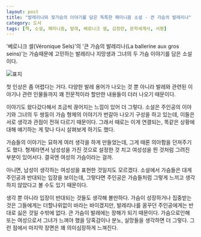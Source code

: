 ```yaml
---
layout: post
title: "발레리나와 젖가슴의 이야기를 담은 독특한 페미니즘 소설 - 큰 가슴의 발레리나"
category: 도서
tags: [책, 소설, 페미니즘, 발레, 베로니크 셀, 김정란, 문학세계사, 서평]
---
```


'베로니크 셀(Véronique Sels)'의
'큰 가슴의 발레리나(La ballerine aux gros seins)'는
가슴때문에 고민하는 발레리나 지망생과 그녀의 두 가슴 이야기를 담은 소설이다.

![표지](https://lh3.googleusercontent.com/Ic22JeZrdgdaouvUpl7GQV_EUq77F8wPAoXd1ArMbrU0Vk2c9d-ljR2yxNVD8Q3NGMXjIgUX5ZQL2g=s480)

첫 인상은 좀 어렵다는 거다.
다양한 발레 용어가 나오는 것 뿐 아니라
발레와 관련된 이야기나 관련 인물들까지
꽤 전문적이라 할만한 내용들이 더러 나오기 때문이다.

이야기도 왔다갔다해서 조금씩 끊어지는 느낌이 있어 더 그렇다.
소설은 주인공의 이야기와 그녀의 두 쌍둥이 가슴 형제의 이야기가 번갈아 나오기 구성을 하고 있는데,
이들은 서로 생각과 관점이 전혀 다르기 때문이다.
그래서 때로는 이게 연결되는, 똑같은 상황에 대해 얘기하는 게 맞나 다시 살펴보게 하기도 했다.

가슴들의 이야기는 묘하게 여러 생각을 하게 만들었는데,
그게 때론 의아함을 던져주기도 했다.
형제라면서 남성성을 가진 것으로 설정한 것 치고
여성성을 띈 것처럼 그려진 부분이 있어서다.
결국엔 여성의 가슴이라는 걸까.

아니면, 남성이 생각하는 여성성을 표현한 것일지도 모르겠다.
소설에서 가슴들은 대게 주인공과 반대되는 입장을 보이는데,
그렇다면 주인공은 가슴들처럼 그렇게 느끼고 생각하지 않았다고 볼 수도 있기 때문이다.

생각 뿐 아니라 입장이 반대되는 것들도 생각해 볼만하다.
가슴이 성장하거나 집중받는 것은 그들에게는 더할나위없이 바라는 바이겠지만,
발레리나를 꿈꾸던 주인공에게는 반대로 싫은 것일 수밖에 없다.
큰 가슴이 발레에는 장해가 되기 때문이다.
가슴으로인해 또는 여성으로서 그녀가 느껴야 했을 당혹감이나 분노, 실망들을 생각하면 더 그렇다.
그런 점에서 마지막 장면은 꽤 의미심장하게 느껴진다.
